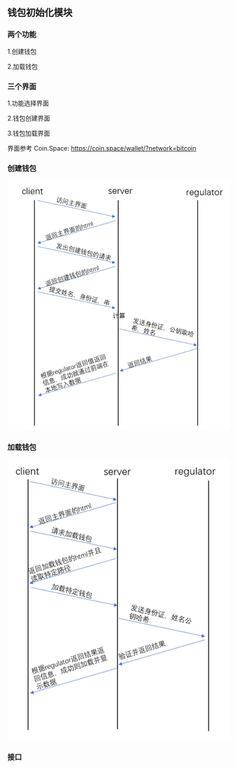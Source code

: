 ## 钱包初始化模块

### 两个功能

1.创建钱包

2.加载钱包

### 三个界面

1.功能选择界面

2.钱包创建界面

3.钱包加载界面

界面参考 Coin.Space: https://coin.space/wallet/?network=bitcoin

### 创建钱包

![](/img/new_wallet.png)

### 加载钱包

![](/img/init_wallet.png)

### 接口

